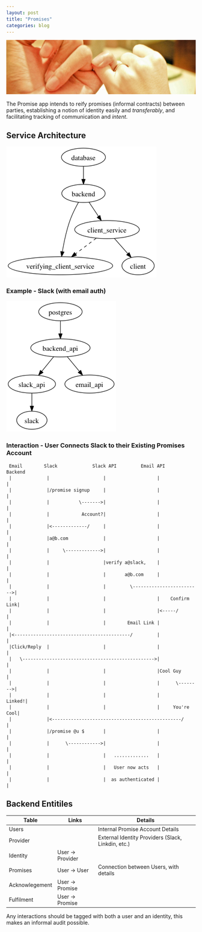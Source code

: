 ```yaml
---
layout: post
title: "Promises"
categories: blog
---
```


<img src="/images/promises/pinky.png"
     title="https://www.flickr.com/photos/ditatompel/4650762539/in/photolist-85YnF2-jgsaZi-8Gz9Zp-mgFCQQ-k9T5EU-jAyT6D-dSNHrp-5cxjZ-MAwyf-qr9F4f-a1eLNm-b6Wy1i-oF5J28-8Hnv8U-qr9DuU-8QogK7-4nXTrf-8543iX-5krye5-axjLJD-6uAR6m-D3mW5b-61M2po-au5fmY-8iUvbU-7FAHEc-cADEjb-8jeyRC-7pPPxV-68Gdtt-oFiRwd-8ZCSaF-rX74SB-rX73XR-8ZCSr6-rh9hSC-heQh73-epTFrK-8pLBTP-cVZd2u-o3msB5-77q7wn-3sBrkX-6XWnCz-bRY9b2-bU5kwn-4HFWCg-bU5hQZ-bU5iE2-6VC33r"
     class="fit image" />

The Promise app intends to reify promises (informal contracts) between parties,
establishing a notion of identity easily and _transferably_, and facilitating
tracking of communication and _intent_.

<!--more-->

## Service Architecture

<!--
    database;
    backend;
    client_service;
    verifying_client_service;
    client;

    database       -> backend;
    backend        -> client_service;
    backend        -> verifying_client_service;
    client_service -> verifying_client_service [style=dashed];
    client_service -> client;
-->

![](/images/promises/dot_13440.png)

### Example - Slack (with email auth)

<!--
    postgres;
    backend_api;
    slack_api;
    email_api;
    slack;

    postgres       -> backend_api;
    backend_api    -> slack_api;
    backend_api    -> email_api;
    slack_api      -> slack;

-->

![](/images/promises/dot_13564.png)

### Interaction - User Connects Slack to their Existing Promises Account

     Email        Slack             Slack API         Email API        Backend
     |             |                    |                   |                |
     |             |/promise signup     |                   |                |
     |             |           \------->|                   |                |
     |             |            Account?|                   |                |
     |             |<-------------/     |                   |                |
     |             |a@b.com             |                   |                |
     |             |     \------------->|                   |                |
     |             |                    |verify a@slack,    |                |
     |             |                    |       a@b.com     |                |
     |             |                    |         \------------------------->|
     |             |                    |                   |    Confirm Link|
     |             |                    |                   |<-----/         |
     |             |                    |        Email Link |                |
     |<-------------------------------------------/         |                |
     |Click/Reply  |                    |                   |                |
     |   \------------------------------------------------->|                |
     |             |                    |                   |Cool Guy        |
     |             |                    |                   |      \-------->|
     |             |                    |                   |         Linked!|
     |             |                    |                   |     You're Cool|
     |             |<------------------------------------------------/       |
     |             |/promise @u $       |                   |                |
     |             |      \------------>|                   |                |
     |             |                    |   .............   |                |
     |             |                    |   User now acts   |                |
     |             |                    |  as authenticated |                |

## Backend Entitiles

| Table           | Links            | Details                                            |
| -------------   | -----            | --------------                                     |
| Users           |                  | Internal Promise Account Details                   |
| Provider        |                  | External Identity Providers (Slack, Linkdin, etc.) |
| Identity        | User -> Provider |                                                    |
| Promises        | User -> User     | Connection between Users, with details             |
| Acknowlegement  | User -> Promise  |                                                    |
| Fulfilment      | User -> Promise  |                                                    |

Any interactions should be tagged with both a user and an identity, this
makes an informal audit possible.


